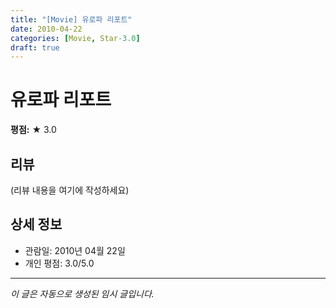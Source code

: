 ```yaml
---
title: "[Movie] 유로파 리포트"
date: 2010-04-22
categories: [Movie, Star-3.0]
draft: true
---
```


# 유로파 리포트

**평점:** ★ 3.0

## 리뷰

(리뷰 내용을 여기에 작성하세요)

## 상세 정보

- 관람일: 2010년 04월 22일
- 개인 평점: 3.0/5.0

---

*이 글은 자동으로 생성된 임시 글입니다.*
